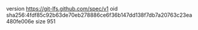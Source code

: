 version https://git-lfs.github.com/spec/v1
oid sha256:4fdf85c92b63de70eb278886ce6f36b147dd138f7db7a20763c23ea480fe006e
size 951
